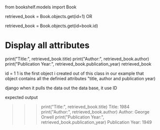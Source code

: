 from bookshelf.models import Book


retrieved_book = Book.objects.get(id=1)
OR


retrieved_book = Book.objects.get(id=book.id)

# Display all attributes
print("Title:", retrieved_book.title)
print("Author:", retrieved_book.author)
print("Publication Year:", retrieved_book.publication_year)
retrieved_book



id = 1
1 is the first object i created out of this class in our example
that object contains all the definied attributes "title, author and publication year)

django when it pulls the data out the data base, it use ID 




expected output


>>> print("Title:", retrieved_book.title)
Title: 1984
>>> print("Author:", retrieved_book.author)
Author: George Orwell
>>> print("Publication Year:", retrieved_book.publication_year)
Publication Year: 1949
